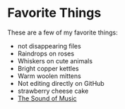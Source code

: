 # Favorite Things

These are a few of my favorite things:

- not disappearing files
- Raindrops on roses
- Whiskers on cute animals
- Bright copper kettles
- Warm woolen mittens
- Not editing directly on GitHub
- strawberry cheese cake
- [The Sound of Music](https://www.youtube.com/watch?v=33o32C0ogVM)

